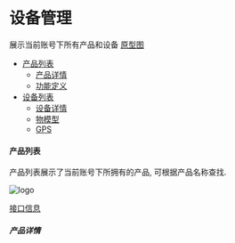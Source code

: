 # 设备管理

展示当前账号下所有产品和设备 [原型图](https://www.figma.com/file/eANefR82JBl5YxxYgVqyQu/mxzn?node-id=2%3A2)

- [产品列表](#产品列表)
  - [产品详情](#产品详情)
  - [功能定义](#功能定义)
- [设备列表](#设备列表)
  - [设备详情](#设备详情)
  - [物模型](#物模型)
  - [GPS](#GPS)

#### 产品列表

产品列表展示了当前账号下所拥有的产品, 可根据产品名称查找.

![logo](images/shebeiguanli_1.png ':size=1075x555')

[接口信息](apis/index.md?id=产品列表)

>

##### 产品详情






